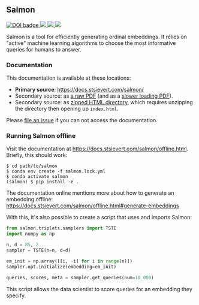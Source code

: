 ## Salmon
<a style="border-width:0" href="https://doi.org/10.21105/joss.04517">
  <img src="https://joss.theoj.org/papers/10.21105/joss.04517/status.svg" alt="DOI badge" >
</a>

<a href="https://github.com/stsievert/salmon/actions/workflows/test.yml">
 <img src="https://github.com/stsievert/salmon/actions/workflows/test.yml/badge.svg?branch=master" />
</a>
<a href="https://github.com/stsievert/salmon/actions/workflows/test_pip.yml">
 <img src="https://github.com/stsievert/salmon/actions/workflows/test_pip.yml/badge.svg?branch=master" />
</a>
<a href="https://github.com/stsievert/salmon/actions/workflows/test_offline.yml">
  <img src="https://github.com/stsievert/salmon/actions/workflows/test_offline.yml/badge.svg?branch=master" />
</a>


Salmon is a tool for efficiently generating ordinal embeddings. It relies on
"active" machine learning algorithms to choose the most informative queries for
humans to answer.

### Documentation

This documentation is available at these locations:

- **Primary source**: https://docs.stsievert.com/salmon/
- Secondary source: as [a raw PDF][pdf] (and as a [slower loading PDF][blobpdf]).
- Secondary source: as [zipped HTML directory][ziphtml], which requires unzipping the directory
  then opening up `index.html`.

[pdf]:https://github.com/stsievert/salmon/raw/gh-pages/salmon.pdf
[blobpdf]:https://github.com/stsievert/salmon/blob/gh-pages/salmon.pdf
[ziphtml]:https://github.com/stsievert/salmon/archive/refs/heads/gh-pages.zip

Please [file an issue][issue] if you can not access the documentation.

[issue]:https://github.com/stsievert/salmon/issues/new

### Running Salmon offline
Visit the documentation at https://docs.stsievert.com/salmon/offline.html.
Briefly, this should work:

``` shell
$ cd path/to/salmon
$ conda env create -f salmon.lock.yml
$ conda activate salmon
(salmon) $ pip install -e .
```

The documentation online mentions more about how to generate an embedding
offline: https://docs.stsievert.com/salmon/offline.html#generate-embeddings

With this, it's also possible to create a script that uses and imports Salmon:

``` python
from salmon.triplets.samplers import TSTE
import numpy as np

n, d = 85, 2
sampler = TSTE(n=n, d=d)

em_init = np.array([[i, -i] for i in range(n)])
sampler.opt.initialize(embedding=em_init)

queries, scores, meta = sampler.get_queries(num=10_000)
```

This script allows the data scientist to score queries for an embedding they
specify.

[semver]:https://semver.org
